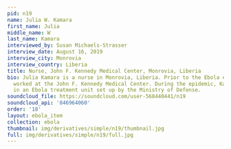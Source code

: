 ```yaml
---
pid: n19
name: Julia W. Kamara
first_name: Julia
middle_name: W
last_name: Kamara
interviewed_by: Susan Michaels-Strasser
interview_date: August 16, 2019
interview_city: Monrovia
interview_country: Liberia
title: Nurse, John F. Kennedy Medical Center, Monrovia, Liberia
bio: Julia Kamara is a nurse in Monrovia, Liberia. Prior to the Ebola epidemic, Kamara
  worked at the John F. Kennedy Medical Center. During the epidemic, Kamara served
  in an Ebola treatment unit set up by the Ministry of Defense.
soundcloud_file: https://soundcloud.com/user-568440441/n19
soundcloud_api: '846964060'
order: '18'
layout: ebola_item
collection: ebola
thumbnail: img/derivatives/simple/n19/thumbnail.jpg
full: img/derivatives/simple/n19/full.jpg
---
```

